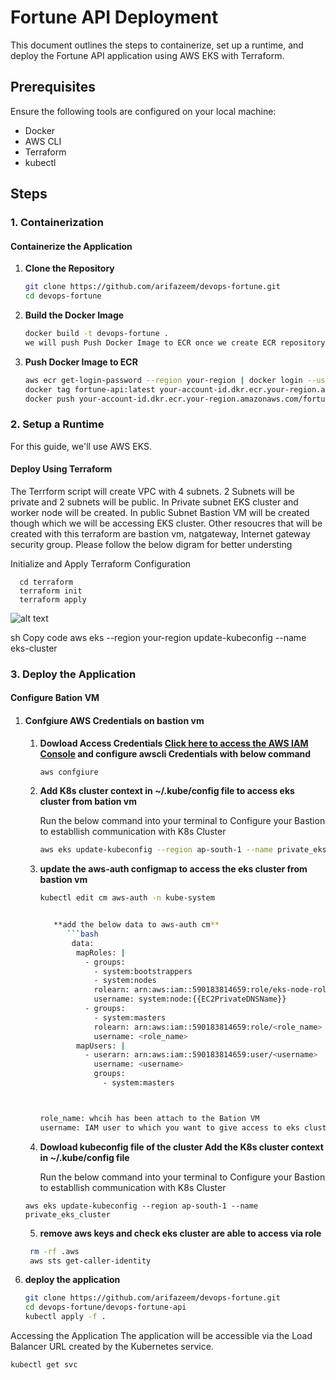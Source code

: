 # Fortune API Deployment

This document outlines the steps to containerize, set up a runtime, and deploy the Fortune API application using AWS EKS with Terraform.

## Prerequisites

Ensure the following tools are configured on your local machine:

- Docker
- AWS CLI
- Terraform
- kubectl

## Steps

### 1. Containerization

#### Containerize the Application

1. **Clone the Repository**

   ```bash
   git clone https://github.com/arifazeem/devops-fortune.git
   cd devops-fortune

2. **Build the Docker Image**

   ```bash
   docker build -t devops-fortune .
   we will push Push Docker Image to ECR once we create ECR repository via terraform script
   
3. **Push Docker Image to ECR**

   ```bash
   aws ecr get-login-password --region your-region | docker login --username AWS --password-stdin your-account-id.dkr.ecr.your-region.amazonaws.com
   docker tag fortune-api:latest your-account-id.dkr.ecr.your-region.amazonaws.com/fortune-api:latest
   docker push your-account-id.dkr.ecr.your-region.amazonaws.com/fortune-api:latest

### 2. Setup a Runtime
For this guide, we'll use AWS EKS.

####   Deploy Using Terraform
The Terrform script will create VPC with 4 subnets. 2 Subnets will be private and 2 subnets will be public.
In Private subnet EKS cluster and worker node will be created. In public Subnet Bastion VM will be created though which
we will be accessing EKS cluster. Other resoucres that will be created with this terraform are bastion vm, natgateway, Internet gateway security group. Please follow the below digram for better understing

Initialize and Apply Terraform Configuration     
      
      cd terraform
      terraform init
      terraform apply

![alt text](image.png)

sh
Copy code
aws eks --region your-region update-kubeconfig --name eks-cluster


### 3. **Deploy the Application**

   #### **Configure Bation VM**
      
1. #### Confgiure AWS Credentials on bastion vm
      
   1) **Dowload Access Credentials [Click here to access the AWS IAM Console](https://us-east-1.console.aws.amazon.com/iamv2/home?region=ap-south-1#/users) and configure awscli Credentials with below command**
      
      ```bash
      aws confgiure
      
   2)  **Add K8s cluster context in ~/.kube/config file to access eks cluster from bation vm**
     
       Run the below command into your terminal to Configure your Bastion to establlish communication with K8s Cluster
       ```bash
       aws eks update-kubeconfig --region ap-south-1 --name private_eks_cluster

   4) **update the aws-auth configmap to access the eks cluster from bastion vm**
      
      ```bash
      kubectl edit cm aws-auth -n kube-system

      
         **add the below data to aws-auth cm**
            ```bash
             data:
              mapRoles: |
                - groups:
                  - system:bootstrappers
                  - system:nodes
                  rolearn: arn:aws:iam::590183814659:role/eks-node-role
                  username: system:node:{{EC2PrivateDNSName}}
                - groups:
                  - system:masters
                  rolearn: arn:aws:iam::590183814659:role/<role_name>
                  username: <role_name>
              mapUsers: |
                - userarn: arn:aws:iam::590183814659:user/<username>
                  username: <username>
                  groups:
                    - system:masters



      role_name: whcih has been attach to the Bation VM
      username: IAM user to which you want to give access to eks cluster


    5)  **Dowload kubeconfig file of the cluster  Add the K8s cluster context in ~/.kube/config file**
       
        Run the below command into your terminal to Configure your Bastion to establlish communication with K8s Cluster

       aws eks update-kubeconfig --region ap-south-1 --name private_eks_cluster
  
    5)  **remove aws keys and check eks cluster are able to access via role**
     
      ```bash
       rm -rf .aws
       aws sts get-caller-identity
  6)  **deploy the application**

      ```bash
      git clone https://github.com/arifazeem/devops-fortune.git
      cd devops-fortune/devops-fortune-api
      kubectl apply -f .

      
Accessing the Application
The application will be accessible via the Load Balancer URL created by the Kubernetes service.
```bash
kubectl get svc

